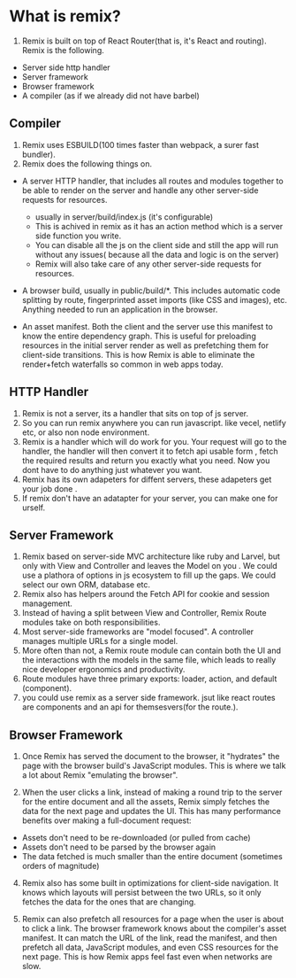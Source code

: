 # What is remix?

1. Remix is built on top of React Router(that is, it's React and routing). Remix is the following.

- Server side http handler
- Server framework
- Browser framework
- A compiler (as if we already did not have barbel)

## Compiler

1. Remix uses ESBUILD(100 times faster than webpack, a surer fast bundler).
2. Remix does the following things on.

- A server HTTP handler, that includes all routes and modules together to be able to render on the server and handle any other server-side requests for resources.

  - usually in server/build/index.js (it's configurable)
  - This is achived in remix as it has an action method which is a server side function you write.
  - You can disable all the js on the client side and still the app will run without any issues( because all the data and logic is on the server)
  - Remix will also take care of any other server-side requests for resources.

- A browser build, usually in public/build/\*. This includes automatic code splitting by route, fingerprinted asset imports (like CSS and images), etc. Anything needed to run an application in the browser.
- An asset manifest. Both the client and the server use this manifest to know the entire dependency graph. This is useful for preloading resources in the initial server render as well as prefetching them for client-side transitions. This is how Remix is able to eliminate the render+fetch waterfalls so common in web apps today.

## HTTP Handler

1. Remix is not a server, its a handler that sits on top of js server.
2. So you can run remix anywhere you can run javascript. like vecel, netlify etc, or also non node environment.
3. Remix is a handler which will do work for you. Your request will go to the handler, the handler will then convert it to fetch api usable form , fetch the required results and return you exactly what you need. Now you dont have to do anything just whatever you want.
4. Remix has its own adapeters for diffent servers, these adapeters get your job done .
5. If remix don't have an adatapter for your server, you can make one for urself.

## Server Framework

1. Remix based on server-side MVC architecture like ruby and Larvel, but only with View and Controller and leaves the Model on you . We could use a plathora of options in js ecosystem to fill up the gaps. We could select our own ORM, database etc.
2. Remix also has helpers around the Fetch API for cookie and session management.
3. Instead of having a split between View and Controller, Remix Route modules take on both responsibilities.
4. Most server-side frameworks are "model focused". A controller manages multiple URLs for a single model.
5. More often than not, a Remix route module can contain both the UI and the interactions with the models in the same file, which leads to really nice developer ergonomics and productivity.
6. Route modules have three primary exports: loader, action, and default (component).
7. you could use remix as a server side framework. jsut like react routes are components and an api for themsesvers(for the route.).

## Browser Framework

1. Once Remix has served the document to the browser, it "hydrates" the page with the browser build's JavaScript modules. This is where we talk a lot about Remix "emulating the browser".

2. When the user clicks a link, instead of making a round trip to the server for the entire document and all the assets, Remix simply fetches the data for the next page and updates the UI. This has many performance benefits over making a full-document request:

- Assets don't need to be re-downloaded (or pulled from cache)
- Assets don't need to be parsed by the browser again
- The data fetched is much smaller than the entire document (sometimes orders of magnitude)

4.  Remix also has some built in optimizations for client-side navigation. It knows which layouts will persist between the two URLs, so it only fetches the data for the ones that are changing.

5.  Remix can also prefetch all resources for a page when the user is about to click a link. The browser framework knows about the compiler's asset manifest. It can match the URL of the link, read the manifest, and then prefetch all data, JavaScript modules, and even CSS resources for the next page. This is how Remix apps feel fast even when networks are slow.
